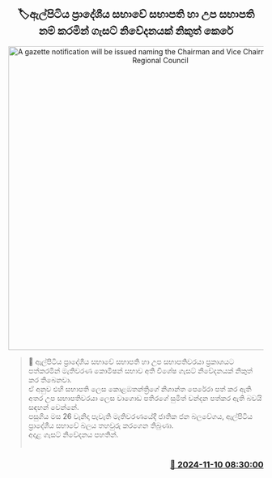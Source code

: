 <p align='center'><b><h2 align='center' title='A gazette notification will be issued naming the Chairman and Vice Chairman of Alpitiya Regional Council'>🏷ඇල්පිටිය ප්‍රාදේශීය සභාවේ සභාපති හා උප සභාපති නම් කරමින් ගැසට් නිවේදනයක් නිකුත් කෙරේ</h2></b></p>
<p align='center'><img src='https://helakuru.sgp1.cdn.digitaloceanspaces.com/esana/images/lib/elpitiya-pradeshiya-sabha.jpg' width='600' alt='A gazette notification will be issued naming the Chairman and Vice Chairman of Alpitiya Regional Council'></p>

>📝 ඇල්පිටිය ප්‍රාදේශීය සභාවේ සභාපති හා උප සභාපතිවරයා ප්‍රකාශයට පත්කරමින් මැතිවරණ කොමිෂන් සභාව අති විශේෂ ගැසට් නිවේදනයක් නිකුත් කර තිබෙනවා.<br>ඒ අනුව එහි සභාපති ලෙස කොළඹතන්ත්‍රිගේ නිශාන්ත පෙරේරා පත් කර ඇති අතර උප සභාපතිවරයා ලෙස වාගොඩ පතිරගේ සුමිත් චන්දන පත්කර ඇති බවයි සඳහන් වෙන්නේ.<br>පසුගිය මස 26 වැනිදා පැවැති මැතිවරණයේදී ජාතික ජන බලවේගය, ඇල්පිටිය ප්‍රාදේශීය සභාවේ බලය තහවුරු කරගෙන තිබුණා.<br>අදාළ ගැසට් නිවේදනය පහතින්. <br> <br>

<h3 align='right'><a href='https://www.helakuru.lk/esana/p/104899/'>📅 2024-11-10 08:30:00</a></h3>
